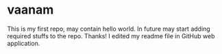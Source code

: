 # vaanam
This is my first repo, may contain hello world. In future may start adding required stuffs to the repo. Thanks!
I edited my readme file in GitHub web application.
